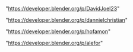 "https://developer.blender.org/p/DavidJoel23"

"https://developer.blender.org/p/dannielchristian"

"https://developer.blender.org/p/hofamon"

"https://developer.blender.org/p/alefor"

